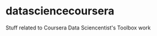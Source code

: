 datasciencecoursera
===================

Stuff related to Coursera Data Sciencentist's Toolbox work
